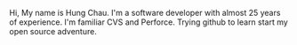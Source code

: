 Hi, My name is Hung Chau.  I'm a software developer with almost 25 years of experience.  I'm familiar CVS and Perforce.  Trying github to learn start my open source adventure.

<!---
sodapop30449/sodapop30449 is a ✨ special ✨ repository because its `README.md` (this file) appears on your GitHub profile.
You can click the Preview link to take a look at your changes.
--->
